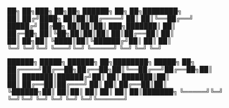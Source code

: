 ██╗  ██╗███╗   ██╗██╗ ██████╗ ██╗  ██╗████████╗     
██║ ██╔╝████╗  ██║██║██╔════╝ ██║  ██║╚══██╔══╝     
█████╔╝ ██╔██╗ ██║██║██║  ███╗███████║   ██║        
██╔═██╗ ██║╚██╗██║██║██║   ██║██╔══██║   ██║        
██║  ██╗██║ ╚████║██║╚██████╔╝██║  ██║   ██║        
╚═╝  ╚═╝╚═╝  ╚═══╝╚═╝ ╚═════╝ ╚═╝  ╚═╝   ╚═╝        
                                                    
 ██████╗ █████╗ ██████╗ ██╗████████╗ █████╗ ██╗     
██╔════╝██╔══██╗██╔══██╗██║╚══██╔══╝██╔══██╗██║     
██║     ███████║██████╔╝██║   ██║   ███████║██║     
██║     ██╔══██║██╔═══╝ ██║   ██║   ██╔══██║██║     
╚██████╗██║  ██║██║     ██║   ██║   ██║  ██║███████╗
 ╚═════╝╚═╝  ╚═╝╚═╝     ╚═╝   ╚═╝   ╚═╝  ╚═╝╚══════╝
                                                    
